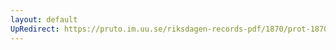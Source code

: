 ```yaml
---
layout: default
UpRedirect: https://pruto.im.uu.se/riksdagen-records-pdf/1870/prot-1870--ak--205.pdf
---
```


